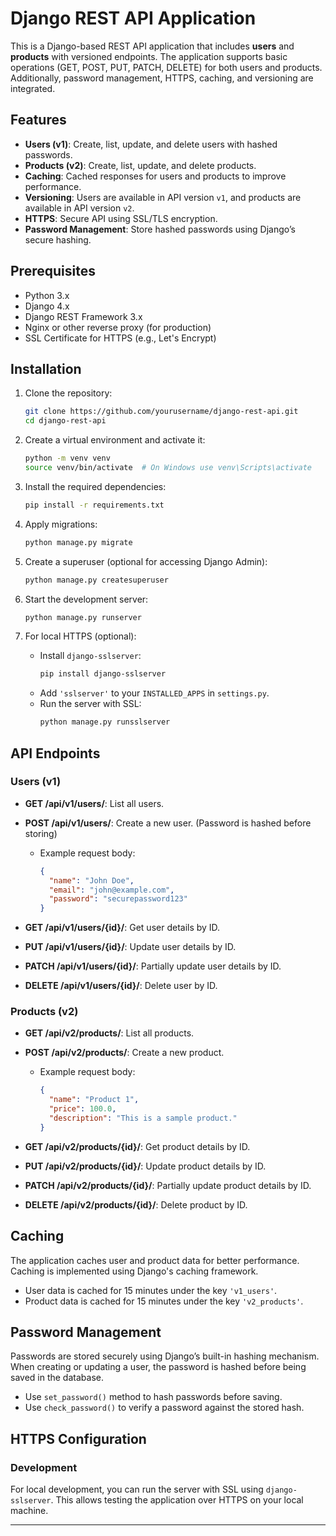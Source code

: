 # Django REST API Application

This is a Django-based REST API application that includes **users** and **products** with versioned endpoints. The application supports basic operations (GET, POST, PUT, PATCH, DELETE) for both users and products. Additionally, password management, HTTPS, caching, and versioning are integrated.

## Features
- **Users (v1)**: Create, list, update, and delete users with hashed passwords.
- **Products (v2)**: Create, list, update, and delete products.
- **Caching**: Cached responses for users and products to improve performance.
- **Versioning**: Users are available in API version `v1`, and products are available in API version `v2`.
- **HTTPS**: Secure API using SSL/TLS encryption.
- **Password Management**: Store hashed passwords using Django’s secure hashing.

## Prerequisites
- Python 3.x
- Django 4.x
- Django REST Framework 3.x
- Nginx or other reverse proxy (for production)
- SSL Certificate for HTTPS (e.g., Let's Encrypt)

## Installation

1. Clone the repository:
    ```bash
    git clone https://github.com/yourusername/django-rest-api.git
    cd django-rest-api
    ```

2. Create a virtual environment and activate it:
    ```bash
    python -m venv venv
    source venv/bin/activate  # On Windows use venv\Scripts\activate
    ```

3. Install the required dependencies:
    ```bash
    pip install -r requirements.txt
    ```

4. Apply migrations:
    ```bash
    python manage.py migrate
    ```

5. Create a superuser (optional for accessing Django Admin):
    ```bash
    python manage.py createsuperuser
    ```

6. Start the development server:
    ```bash
    python manage.py runserver
    ```

7. For local HTTPS (optional):
    - Install `django-sslserver`:
      ```bash
      pip install django-sslserver
      ```
    - Add `'sslserver'` to your `INSTALLED_APPS` in `settings.py`.
    - Run the server with SSL:
      ```bash
      python manage.py runsslserver
      ```

## API Endpoints

### **Users (v1)**

- **GET /api/v1/users/**: List all users.
- **POST /api/v1/users/**: Create a new user. (Password is hashed before storing)
    - Example request body:
      ```json
      {
        "name": "John Doe",
        "email": "john@example.com",
        "password": "securepassword123"
      }
      ```

- **GET /api/v1/users/{id}/**: Get user details by ID.
- **PUT /api/v1/users/{id}/**: Update user details by ID.
- **PATCH /api/v1/users/{id}/**: Partially update user details by ID.
- **DELETE /api/v1/users/{id}/**: Delete user by ID.

### **Products (v2)**

- **GET /api/v2/products/**: List all products.
- **POST /api/v2/products/**: Create a new product.
    - Example request body:
      ```json
      {
        "name": "Product 1",
        "price": 100.0,
        "description": "This is a sample product."
      }
      ```

- **GET /api/v2/products/{id}/**: Get product details by ID.
- **PUT /api/v2/products/{id}/**: Update product details by ID.
- **PATCH /api/v2/products/{id}/**: Partially update product details by ID.
- **DELETE /api/v2/products/{id}/**: Delete product by ID.

## Caching

The application caches user and product data for better performance. Caching is implemented using Django's caching framework.

- User data is cached for 15 minutes under the key `'v1_users'`.
- Product data is cached for 15 minutes under the key `'v2_products'`.

## Password Management

Passwords are stored securely using Django’s built-in hashing mechanism. When creating or updating a user, the password is hashed before being saved in the database.

- Use `set_password()` method to hash passwords before saving.
- Use `check_password()` to verify a password against the stored hash.

## HTTPS Configuration

### Development
For local development, you can run the server with SSL using `django-sslserver`. This allows testing the application over HTTPS on your local machine.

---